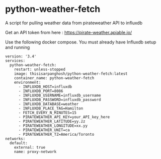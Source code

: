 # python-weather-fetch
A script for pulling weather data from pirateweather API to influxdb

Get an API token from here : https://pirate-weather.apiable.io/

Use the following docker compose. You must already have Influxdb setup and running

```
version: '3.4'
services:
  python-weather-fetch:
    restart: unless-stopped
    image: thisisarpanghosh/python-weather-fetch:latest
    container_name: python-weather-fetch
    environment:
      - INFLUXDB_HOST=influxdb
      - INFLUXDB_PORT=8086
      - INFLUXDB_USERNAME=influxdb_username
      - INFLUXDB_PASSWORD=influxdb_password
      - INFLUXDB_DATABASE=weather
      - INFLUXDB_PLACE_TAG=Hamilton
      - FETCH_EVERY_N_MINUTES=15
      - PIRATEWEATHER_API_KEY=your_API_key_here
      - PIRATEWEATHER_LATITUDE=yy.zz
      - PIRATEWEATHER_LONGITUDE=xx.yy
      - PIRATEWEATHER_UNIT=ca
      - PIRATEWEATHER_TZ=America/Toronto
networks:
  default:
    external: true
    name: proxy-network
```
